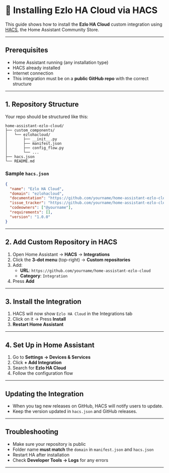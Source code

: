 # 🧩 Installing Ezlo HA Cloud via HACS

This guide shows how to install the **Ezlo HA Cloud** custom integration using [HACS](https://hacs.xyz/), the Home Assistant Community Store.

---

## Prerequisites

- Home Assistant running (any installation type)
- HACS already installed
- Internet connection
- This integration must be on a **public GitHub repo** with the correct structure

---

## 1. Repository Structure

Your repo should be structured like this:

```
home-assistant-ezlo-cloud/
├── custom_components/
│   └── ezlohacloud/
│       ├── __init__.py
│       ├── manifest.json
│       ├── config_flow.py
│       └── ...
├── hacs.json
└── README.md
```

### Sample `hacs.json`

```json
{
  "name": "Ezlo HA Cloud",
  "domain": "ezlohacloud",
  "documentation": "https://github.com/yourname/home-assistant-ezlo-cloud",
  "issue_tracker": "https://github.com/yourname/home-assistant-ezlo-cloud/issues",
  "codeowners": ["@yourname"],
  "requirements": [],
  "version": "1.0.0"
}
```

---

## 2. Add Custom Repository in HACS

1. Open Home Assistant → **HACS** → **Integrations**
2. Click the **3-dot menu** (top-right) → **Custom repositories**
3. Add:
   - **URL**: `https://github.com/yourname/home-assistant-ezlo-cloud`
   - **Category**: `Integration`
4. Press **Add**

---

## 3. Install the Integration

1. HACS will now show `Ezlo HA Cloud` in the Integrations tab
2. Click on it → Press **Install**
3. **Restart Home Assistant**

---

## 4. Set Up in Home Assistant

1. Go to **Settings → Devices & Services**
2. Click **+ Add Integration**
3. Search for **Ezlo HA Cloud**
4. Follow the configuration flow

---

## Updating the Integration

- When you tag new releases on GitHub, HACS will notify users to update.
- Keep the version updated in `hacs.json` and GitHub releases.

---

## Troubleshooting

- Make sure your repository is public
- Folder name **must match** the `domain` in `manifest.json` and `hacs.json`
- Restart HA after installation
- Check **Developer Tools → Logs** for any errors

---
